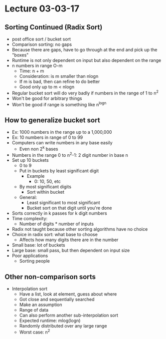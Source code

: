 # Lecture 03-03-17

## Sorting Continued (Radix Sort)
- post office sort / bucket sort
- Comparison sorting: no gaps
- Because there are gaps, have to go through at the end and pick up the "boxes"
- Runtime is not only dependent on input but also dependent on the range
- n numbers in range O-m
    - Time: n + m
    - Consideration: is m smaller than nlogn
    - If m is bad, then can refine to do better
    - Good only up to m < nlogn
- Regular bucket sort will do very badly if numbers in the range of 1 to n<sup>2</sup>
- Won't be good for arbitrary things
- Won't be good if range is something like n<sup>logn</sup>

## How to generalize bucket sort
- Ex: 1000 numbers in the range up to a 1,000,000
- Ex: 10 numbers in range of 0 to 99
- Computers can write numbers in any base easily
    - Even non 2<sup>k</sup> bases
- Numbers in the range 0 to n<sup>2</sup>-1: 2 digit number in base n
- Set up 10 buckets
    - 0 to 9
    - Put in buckets by least significant digit
        - Example
            - 0: 10, 50, etc
    - By most significant digits
        - Sort within bucket
    - General:
        - Least significant to most significant
        - Bucket sort on that digit until you're done
- Sorts correctly in k passes for k digit numbers
- Time complexity:
    - Number of digits * number of inputs
- Radix not taught because other sorting algorithms have no choice
- Choice in radix sort: what base to choose
    - Affects how many digits there are in the number
- Small base: lot of buckets
- Large base: small pass, but then dependent on input size
- Poor applications
    - Sorting people

## Other non-comparison sorts
- Interpolation sort
    - Have a list, look at element, guess about where
    - Got close and sequentially searched
    - Make an assumption
    - Range of data 
    - Can also perform another sub-interpolation sort
    - Expected runtime: mlog(logn)
    - Randomly distributed over any large range
    - Worst case: n<sup>2</sup>
